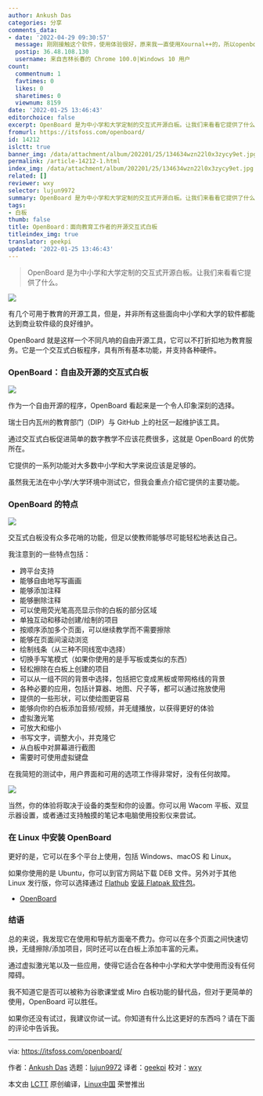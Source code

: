 ```yaml
---
author: Ankush Das
categories: 分享
comments_data:
- date: '2022-04-29 09:30:57'
  message: 刚刚接触这个软件，使用体验很好，原来我一直使用Xournal++的，所以openboard背景只有黑白两种选择，暂时无法适应。而且，不管我的手写笔怎么调，在openboard上写字都很细，不知道为啥。
  postip: 36.48.108.130
  username: 来自吉林长春的 Chrome 100.0|Windows 10 用户
count:
  commentnum: 1
  favtimes: 0
  likes: 0
  sharetimes: 0
  viewnum: 8159
date: '2022-01-25 13:46:43'
editorchoice: false
excerpt: OpenBoard 是为中小学和大学定制的交互式开源白板。让我们来看看它提供了什么。
fromurl: https://itsfoss.com/openboard/
id: 14212
islctt: true
banner_img: /data/attachment/album/202201/25/134634wzn22l0x3zycy9et.jpg
permalink: /article-14212-1.html
index_img: /data/attachment/album/202201/25/134634wzn22l0x3zycy9et.jpg.thumb.jpg
related: []
reviewer: wxy
selector: lujun9972
summary: OpenBoard 是为中小学和大学定制的交互式开源白板。让我们来看看它提供了什么。
tags:
- 白板
thumb: false
title: OpenBoard：面向教育工作者的开源交互式白板
titleindex_img: true
translator: geekpi
updated: '2022-01-25 13:46:43'
---
```



> 
> OpenBoard 是为中小学和大学定制的交互式开源白板。让我们来看看它提供了什么。
> 
> 
> 


![](/data/attachment/album/202201/25/134634wzn22l0x3zycy9et.jpg)


有几个可用于教育的开源工具，但是，并非所有这些面向中小学和大学的软件都能达到商业软件级的良好维护。


OpenBoard 就是这样一个不同凡响的自由开源工具，它可以不打折扣地为教育服务。它是一个交互式白板程序，具有所有基本功能，并支持各种硬件。


### OpenBoard：自由及开源的交互式白板


![](/data/attachment/album/202201/25/134643stujltlereagggc8.png)


作为一个自由开源的程序，OpenBoard 看起来是一个令人印象深刻的选择。


瑞士日内瓦州的教育部门（DIP）与 GitHub 上的社区一起维护该工具。


通过交互式白板促进简单的数字教学不应该花费很多，这就是 OpenBoard 的优势所在。


它提供的一系列功能对大多数中小学和大学来说应该是足够的。


虽然我无法在中小学/大学环境中测试它，但我会重点介绍它提供的主要功能。


### OpenBoard 的特点


![](/data/attachment/album/202201/25/134644figv4v88is8z21zi.png)


交互式白板没有众多花哨的功能，但足以使教师能够尽可能轻松地表达自己。


我注意到的一些特点包括：


* 跨平台支持
* 能够自由地写写画画
* 能够添加注释
* 能够删除注释
* 可以使用荧光笔高亮显示你的白板的部分区域
* 单独互动和移动创建/绘制的项目
* 按顺序添加多个页面，可以继续教学而不需要擦除
* 能够在页面间滚动浏览
* 绘制线条（从三种不同线宽中选择）
* 切换手写笔模式（如果你使用的是手写板或类似的东西）
* 轻松擦除在白板上创建的项目
* 可以从一组不同的背景中选择，包括把它变成黑板或带网格线的背景
* 各种必要的应用，包括计算器、地图、尺子等，都可以通过拖放使用
* 提供的一些形状，可以使绘图更容易
* 能够向你的白板添加音频/视频，并无缝播放，以获得更好的体验
* 虚拟激光笔
* 可放大和缩小
* 书写文字，调整大小，并克隆它
* 从白板中对屏幕进行截图
* 需要时可使用虚拟键盘


在我简短的测试中，用户界面和可用的选项工作得非常好，没有任何故障。


![](/data/attachment/album/202201/25/134644hn0lqn3ox63ols6n.png)


当然，你的体验将取决于设备的类型和你的设置。你可以用 Wacom 平板、双显示器设置，或者通过支持触摸的笔记本电脑使用投影仪来尝试。


### 在 Linux 中安装 OpenBoard


更好的是，它可以在多个平台上使用，包括 Windows、macOS 和 Linux。


如果你使用的是 Ubuntu，你可以到官方网站下载 DEB 文件。另外对于其他 Linux 发行版，你可以选择通过 [Flathub](https://flathub.org/apps/details/ch.openboard.OpenBoard) [安装 Flatpak 软件包](https://itsfoss.com/flatpak-guide/)。


* [OpenBoard](https://www.openboard.ch/index.en.html)


### 结语


总的来说，我发现它在使用和导航方面毫不费力。你可以在多个页面之间快速切换，无缝擦除/添加项目，同时还可以在白板上添加丰富的元素。


通过虚拟激光笔以及一些应用，使得它适合在各种中小学和大学中使用而没有任何障碍。


我不知道它是否可以被称为谷歌课堂或 Miro 白板功能的替代品，但对于更简单的使用，OpenBoard 可以胜任。


如果你还没有试过，我建议你试一试。你知道有什么比这更好的东西吗？请在下面的评论中告诉我。




---


via: <https://itsfoss.com/openboard/>


作者：[Ankush Das](https://itsfoss.com/author/ankush/) 选题：[lujun9972](https://github.com/lujun9972) 译者：[geekpi](https://github.com/geekpi) 校对：[wxy](https://github.com/wxy)


本文由 [LCTT](https://github.com/LCTT/TranslateProject) 原创编译，[Linux中国](https://linux.cn/) 荣誉推出